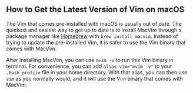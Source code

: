 ## How to Get the Latest Version of Vim on macOS
The Vim that comes pre-installed with macOS is usually out of date. The quickest and easiest way to get up to date is to install MacVim through a package manager like [Homebrew](http://brew.sh/) with `brew install macvim`. Instead of trying to update the pre-installed Vim, it is safer to use the Vim binary that comes with MacVim.

After installing MacVim, you can use `mvim -v` to run this Vim binary in terminal. For convenience, you can add `alias vim="mvim -v"` to your `.bash_profile` file in your home directory. With that alias, you can then use `vim` as you normally would, and it will use the Vim binary that comes with MacVim.
